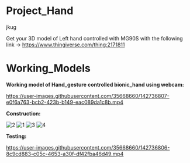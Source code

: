 # Project_Hand
jkug

Get your 3D model of Left hand controlled with MG90S with the following link -> 
https://www.thingiverse.com/thing:2171811

# Working_Models
**Working model of Hand_gesture controlled bionic_hand using webcam:**


https://user-images.githubusercontent.com/35668660/142736807-e0f6a763-bcb2-423b-b149-eac089da1c8b.mp4







**Construction:**


![2](https://user-images.githubusercontent.com/35668660/142736781-d64772d2-c063-41a2-be0f-16fb3d791d8b.jpg)
![1](https://user-images.githubusercontent.com/35668660/142736788-5edc9131-6220-4efc-9f70-7e7867e23401.jpg)
![3](https://user-images.githubusercontent.com/35668660/142736802-14e6a798-f2ec-4ffd-8f77-2cff2b417c19.jpg)
![4](https://user-images.githubusercontent.com/35668660/142736803-9743f0b4-4b70-43c5-8cd1-00bc4ffbe3ad.jpg)

**Testing:**


https://user-images.githubusercontent.com/35668660/142736806-8c9cd883-c05c-4653-a30f-df42fba46d49.mp4

